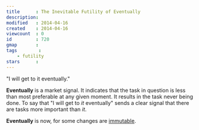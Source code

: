 ```yaml
---
title      : The Inevitable Futility of Eventually
description: 
modified   : 2014-04-16
created    : 2014-04-16
viewcount  : 0
id         : 720
gmap       : 
tags        :
    - futility
stars      : 
---
```


"I will get to it eventually."

**Eventually** is a market signal. It indicates that the task in question is less than most preferable at any given moment. It results in the task never being done. To say that "I will get to *it* eventually" sends a clear signal that there are tasks more important than *it*.

**Eventually** is now, for some changes are [immutable](I-hardly-knew-you-eh).
